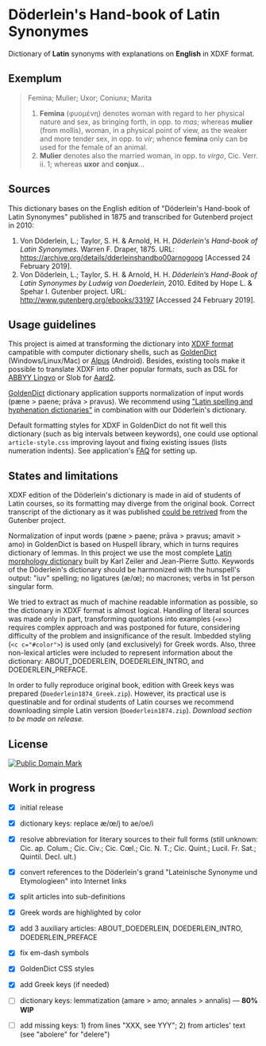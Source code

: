# Döderlein's Hand-book of Latin Synonymes

Dictionary of **Latin** synonyms with explanations on **English** in XDXF format.


## Exemplum

> Femina; Mulier; Uxor; Coniunx; Marita
> 
> 1. **Femina** (φυομένη) denotes woman with regard to her physical nature and sex, as bringing forth, in opp. to _mas_; 
> whereas **mulier** (from mollis), woman, in a physical point of view, as the weaker and more tender sex, in opp. to _vir_; 
> whence **femina** only can be used for the female of an animal. 
> 2. **Mulier** denotes also the married woman, in opp. to _virgo_, Cic. Verr. ii. 1; whereas **uxor** and **conjux**…


## Sources

This dictionary bases on the English edition of "Döderlein's Hand-book of Latin Synonymes" published in 1875 and transcribed for Gutenberd project in 2010:
    
1. Von Döderlein, L.; Taylor, S. H. & Arnold, H. H. _Döderlein's Hand-book of Latin Synonymes._ Warren F. Draper, 1875. URL: <https://archive.org/details/dderleinshandbo00arnogoog> \[Accessed 24 February 2019\].
1. Von Döderlein, L.; Taylor, S. H. & Arnold, H. H. _Döderlein’s Hand-Book of Latin Synonymes by Ludwig von Doederlein_, 2010. Edited by Hope L. & Spehar I. Gutenber project. URL: <http://www.gutenberg.org/ebooks/33197> \[Accessed 24 February 2019\].


## Usage guidelines

This project is aimed at transforming the dictionary into [XDXF format][1] campatible with computer dictionary shells, such as [GoldenDict][2] (Windows/Linux/Mac) or [Alpus][3] (Android). Besides, existing tools make it possible to translate XDXF into other popular formats, such as DSL for [ABBYY Lingvo][4] or Slob for [Aard2][5].

[GoldenDict][2] dictionary application supports normalization of input words (pæne > paene; prāva > pravus). We recommend using ["Latin spelling and hyphenation dictionaries"][6] in combination with our Döderlein's dictionary.

Default formatting styles for XDXF in GoldenDict do not fit well this dictionary (such as big intervals between keywords), one could use optional `article-style.css` improving layout and fixing existing issues (lists numeration indents). See application's [FAQ][7] for setting up.


## States and limitations

XDXF edition of the Döderlein's dictionary is made in aid of students of Latin courses, so its formatting may diverge from the original book. Correct transcript of the dictionary as it was published [could be retrived][8] from the Gutenber project.

Normalization of input words (pæne > paene; prāva > pravus; amavit > amo) in GoldenDict is based on Huspell library, which in turns requires dictionary of lemmas. In this project we use the most complete [Latin morphology dictionary][6] built by Karl Zeiler and Jean-Pierre Sutto. Keywords of the Döderlein's dictionary should be harmonized with the hunspell's output: "iuv" spelling; no ligatures (æ/œ); no macrones; verbs in 1st person singular form.

We tried to extract as much of machine readable information as possible, so the dictionary in XDXF format is almost logical. Handling of literal sources was made only in part, transforming quotations into examples (`<ex>`) requires complex approach and was postponed for future, considering difficulty of the problem and insignificance of the result. Imbedded styling (`<c c="#color">`) is used only (and exclusively) for Greek words. Also, three non-lexical articles were included to represent information about the dictionary: ABOUT_DOEDERLEIN, DOEDERLEIN_INTRO, and DOEDERLEIN_PREFACE.

In order to fully reproduce original book, edition with Greek keys was prepared (`Doederlein1874_Greek.zip`). However, its practical use is questinable and for ordinal students of Latin courses we recommend downloading simple Latin version (`Doederlein1874.zip`). _Download section to be made on release._


## License

<a rel="license" href="http://creativecommons.org/publicdomain/mark/1.0/">
<img src="https://licensebuttons.net/p/mark/1.0/88x31.png"
     style="border-style: none;" alt="Public Domain Mark" />
</a>


## Work in progress

* [x] initial release
* [x] dictionary keys: replace æ/œ/j to ae/oe/i
* [x] resolve abbreviation for literary sources to their full forms (still unknown: Cic. ap. Colum.; Cic. Civ.; Cic. Cœl.; Cic. N. T.; Cic. Quint.; Lucil. Fr. Sat.; Quintil. Decl. ult.)
* [x] convert references to the Döderlein's grand "Lateinische Synonyme und Etymologieen" into Internet links
* [x] split articles into sub-definitions
* [x] Greek words are highlighted by color
* [x] add 3 auxiliary articles: ABOUT_DOEDERLEIN, DOEDERLEIN_INTRO, DOEDERLEIN_PREFACE
* [x] fix em-dash symbols
* [x] GoldenDict CSS styles
* [x] add Greek keys (if needed)
* [ ] dictionary keys: lemmatization (amare > amo; annales > annalis) — **80% WIP**
* [ ] add missing keys: 1) from lines "XXX, see YYY"; 2) from articles' text (see "abolere" for "delere")


[1]: https://en.wikipedia.org/wiki/XDXF
[2]: https://en.wikipedia.org/wiki/GoldenDict
[3]: https://play.google.com/store/apps/details?id=com.ngcomputing.fora.android
[4]: https://www.abbyy.com/en-us/lingvo_mobile_dictionary/
[5]: https://play.google.com/store/apps/details?id=aarddict.android
[6]: https://extensions.libreoffice.org/extensions/latin-spelling-and-hyphenation-dictionaries
[7]: http://goldendict.org/wiki/index.php/FAQ#How_do_I_change_the_font_used_for_the_articles.3F_Or_alter_its_appearance_in_any_other_way.3F
[8]: http://www.gutenberg.org/ebooks/33197
